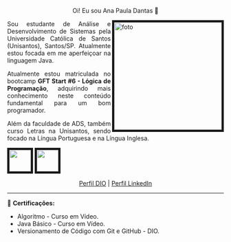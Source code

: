 <p align="center"> Oi! Eu sou Ana Paula Dantas 💙</p>

<img align="right" src="https://i.ibb.co/HznyDsN/0721cbba-8ecc-4ceb-beb8-531dac333a79.jpg" alt="foto" width="250" height="250" border="5">

<p align="justify"> Sou estudante de Análise e Desenvolvimento de Sistemas pela Universidade Católica de Santos (Unisantos), Santos/SP. Atualmente estou focada em me aperfeiçoar na linguagem Java. </p>

<p align="justify">Atualmente estou matriculada no bootcamp <b>GFT Start #6 - Lógica de Programação</b>, adquirindo mais conhecimento neste conteúdo fundamental para um bom programador.  </p>

<p align="justify"> Além da faculdade de ADS, também curso Letras na Unisantos, sendo focado na Língua Portuguesa e na Língua Inglesa. </p>

<p>
<img src="https://cdn.jsdelivr.net/gh/devicons/devicon@latest/icons/java/java-original.svg" width="50" height="50" border="5"/>
<img src="https://cdn.jsdelivr.net/gh/devicons/devicon@latest/icons/javascript/javascript-plain.svg" width="50" height="50" border="5"/>
</p>

<div align="center">
  <a href="https://www.dio.me/users/anapereira">Perfil DIO</a> | 
  <a href="www.linkedin.com/in/ana-paula-dantas-982772a8">Perfil LinkedIn</a>
</div>
<hr>
📜 <b>Certificações:</b>

- Algoritmo - Curso em Vídeo.
- Java Básico - Curso em Vídeo.
- Versionamento de Código com Git e GitHub - DIO.
